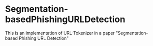 # Segmentation-basedPhishingURLDetection
This is an implementation of URL-Tokenizer in a paper "Segmentation-based Phishing URL Detection"
